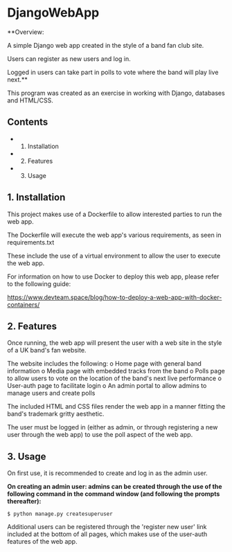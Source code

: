 # DjangoWebApp

**Overview:

A simple Django web app created in the style of a band fan club site.

Users can register as new users and log in.

Logged in users can take part in polls to vote where the band will play live next.**

This program was created as an exercise in working with Django, databases and HTML/CSS.

## Contents

* 1. Installation
* 2. Features
* 3. Usage

## 1. Installation

This project makes use of a Dockerfile to allow interested parties to run the web app.

The Dockerfile will execute the web app's various requirements, as seen in requirements.txt

These include the use of a virtual environment to allow the user to execute the web app.

For information on how to use Docker to deploy this web app, please refer to the following guide: 

https://www.devteam.space/blog/how-to-deploy-a-web-app-with-docker-containers/


## 2. Features

Once running, the web app will present the user with a web site in the style of a UK band's
fan website.

The website includes the following:
o Home page with general band information
o Media page with embedded tracks from the band
o Polls page to allow users to vote on the location of the band's next live performance
o User-auth page to facilitate login
o An admin portal to allow admins to manage users and create polls

The included HTML and CSS files render the web app in a manner fitting the band's trademark gritty aesthetic.

The user must be logged in (either as admin, or through registering a new user through the web app) to
use the poll aspect of the web app.

## 3. Usage

On first use, it is recommended to create and log in as the admin user.

**On creating an admin user: admins can be created through the use of the following command in the command 
window (and following the prompts thereafter):**

    $ python manage.py createsuperuser

Additional users can be registered through the 'register new user' link included at the bottom of all
pages, which makes use of the user-auth features of the web app.
